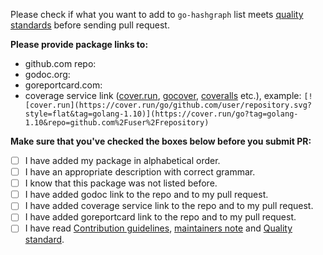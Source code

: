 Please check if what you want to add to `go-hashgraph` list meets [quality standards](https://github.com/unicornultrafoundation/go-hashgraph/blob/master/CONTRIBUTING.md#quality-standard) before sending pull request.

**Please provide package links to:**

- github.com repo:
- godoc.org:
- goreportcard.com:
- coverage service link ([cover.run](https://cover.run/), [gocover](http://gocover.io/), [coveralls](https://coveralls.io/) etc.), example: `[![cover.run](https://cover.run/go/github.com/user/repository.svg?style=flat&tag=golang-1.10)](https://cover.run/go?tag=golang-1.10&repo=github.com%2Fuser%2Frepository)`

**Make sure that you've checked the boxes below before you submit PR:**
- [ ] I have added my package in alphabetical order.
- [ ] I have an appropriate description with correct grammar.
- [ ] I know that this package was not listed before.
- [ ] I have added godoc link to the repo and to my pull request.
- [ ] I have added coverage service link to the repo and to my pull request.
- [ ] I have added goreportcard link to the repo and to my pull request.
- [ ] I have read [Contribution guidelines](https://github.com/unicornultrafoundation/go-hashgraph/blob/master/CONTRIBUTING.md#contribution-guidelines), [maintainers note](https://github.com/unicornultrafoundation/go-hashgraph/blob/master/CONTRIBUTING.md#maintainers) and [Quality standard](https://github.com/unicornultrafoundation/go-hashgraph/blob/master/CONTRIBUTING.md#quality-standard).
